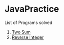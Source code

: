 # JavaPractice

List of Programs solved
1. [Two Sum](https://github.com/4M01/JavaPractice/blob/main/src/TwoSum/ProblemStatement.md)
2. [Reverse Integer](https://github.com/4M01/JavaPractice/blob/main/src/ReverseInteger/ProblemStatement.md)
